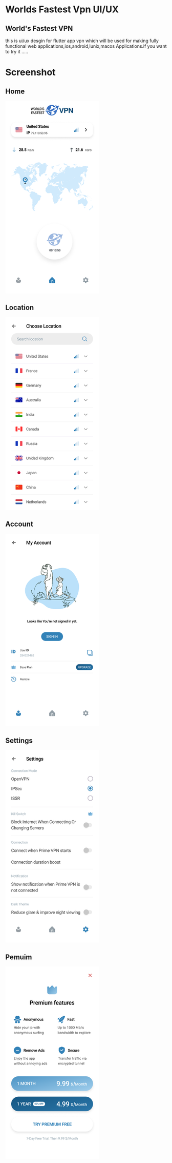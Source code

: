 # Worlds Fastest Vpn UI/UX

 ##   World's Fastest VPN

this is ui/ux desgin for flutter app vpn which will be used for making fully functional web applications,ios,android,lunix,macos Applications.if you want to try it .....

# Screenshot

## Home

<img src="./ui/screens/home.png" height="600" />
<h2> Location
</h2>
<img src="./ui/screens/loation.png" height="600" />
<h2> Account
</h2>
<img src="./ui/screens/account.png" height="600" />
<h2> Settings
</h2>
<img src="./ui/screens/settings.png" height="600" />
<h2> 
Pemuim
</h2>
<img src="./ui/screens/pemuim.png" height="600" />


 
